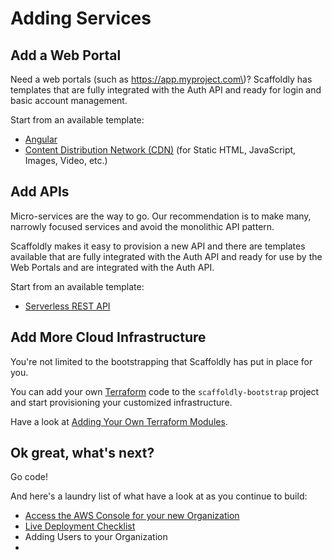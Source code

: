 # Adding Services

## Add a Web Portal

Need a web portals \(such as https://app.myproject.com\)? Scaffoldly has templates that are fully integrated with the Auth API and ready for login and basic account management.

Start from an available template:

* [Angular](../frontends/adding-a-frontend/angular.md)
* [Content Distribution Network \(CDN\)](../frontends/adding-a-frontend/cdn.md) \(for Static HTML, JavaScript, Images, Video, etc.\)

## Add APIs

Micro-services are the way to go. Our recommendation is to make many, narrowly focused services and avoid the monolithic API pattern. 

Scaffoldly makes it easy to provision a new API and there are templates available that are fully integrated with the Auth API and ready for use by the Web Portals and are integrated with the Auth API.

Start from an available template:

* [Serverless REST API](../backends/adding-a-backend/serverless-rest-api.md)

## Add More Cloud Infrastructure

You're not limited to the bootstrapping that Scaffoldly has put in place for you. 

You can add your own [Terraform](https://terraform.io) code to the `scaffoldly-bootstrap` project and start provisioning your customized infrastructure.

Have a look at [Adding Your Own Terraform Modules](../infrastructure/configuration-files/adding-your-own-terraform-modules.md).

## Ok great, what's next?

Go code!

And here's a laundry list of what have a look at as you continue to build:

* [Access the AWS Console for your new Organization](../infrastructure/console-access.md)
* [Live Deployment Checklist](../releases-versions-deployments/live-deploy-checklist.md)
* Adding Users to your Organization
* 
